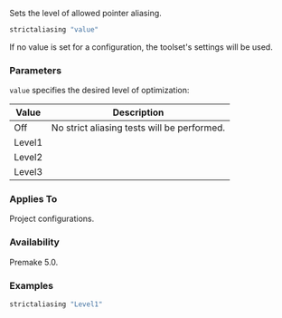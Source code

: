 Sets the level of allowed pointer aliasing.

```lua
strictaliasing "value"
```

If no value is set for a configuration, the toolset's settings will be used.

### Parameters ###

`value` specifies the desired level of optimization:

| Value       | Description                                            |
|-------------|--------------------------------------------------------|
| Off         | No strict aliasing tests will be performed.            |
| Level1      |                                                        |
| Level2      |                                                        |
| Level3      |                                                        |

### Applies To ###

Project configurations.

### Availability ###

Premake 5.0.

### Examples ###

```lua
strictaliasing "Level1"
```

